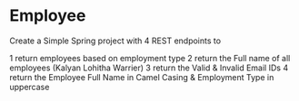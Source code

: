 # Employee
 Create a Simple Spring project with 4 REST endpoints to 
 
1	return employees based on employment type
2	return the Full name of all employees (Kalyan Lohitha Warrier)
3	return the Valid & Invalid Email IDs
4	return the Employee Full Name in Camel Casing & Employment Type in uppercase
